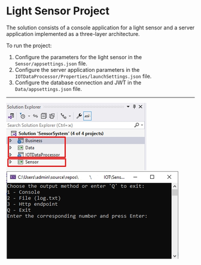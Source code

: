 # Light Sensor Project

The solution consists of a console application for a light sensor and a server application implemented as a three-layer architecture.

To run the project:

1. Configure the parameters for the light sensor in the `Sensor/appsettings.json` file.
2. Configure the server application parameters in the `IOTDataProcessor/Properties/launchSettings.json` file.
3. Configure the database connection and JWT in the `Data/appsettings.json` file.

---



![pic 1](https://github.com/alexandergamezo/RESO-IOT/blob/master/pic_1.jpg) ![pic 2](https://github.com/alexandergamezo/RESO-IOT/blob/master/pic_2.jpg)
